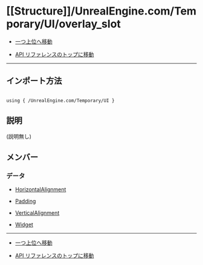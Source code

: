 # [[Structure]]/UnrealEngine.com/Temporary/UI/overlay_slot

- [一つ上位へ移動](../main.md)

- [API リファレンスのトップに移動](/main.md)

---

## インポート方法

```verse

using { /UnrealEngine.com/Temporary/UI }

```

## 説明

(説明無し)

## メンバー

### データ

- [HorizontalAlignment](./D_HorizontalAlignment/main.md)

- [Padding](./D_Padding/main.md)

- [VerticalAlignment](./D_VerticalAlignment/main.md)

- [Widget](./D_Widget/main.md)

---

- [一つ上位へ移動](../main.md)

- [API リファレンスのトップに移動](/main.md)
